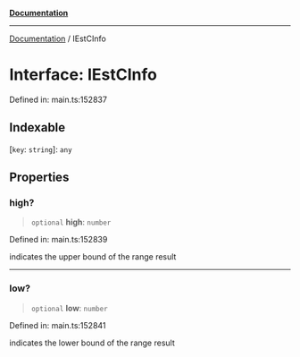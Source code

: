 [**Documentation**](../README.md)

***

[Documentation](../README.md) / IEstCInfo

# Interface: IEstCInfo

Defined in: main.ts:152837

## Indexable

\[`key`: `string`\]: `any`

## Properties

### high?

> `optional` **high**: `number`

Defined in: main.ts:152839

indicates the upper bound of the range result

***

### low?

> `optional` **low**: `number`

Defined in: main.ts:152841

indicates the lower bound of the range result
